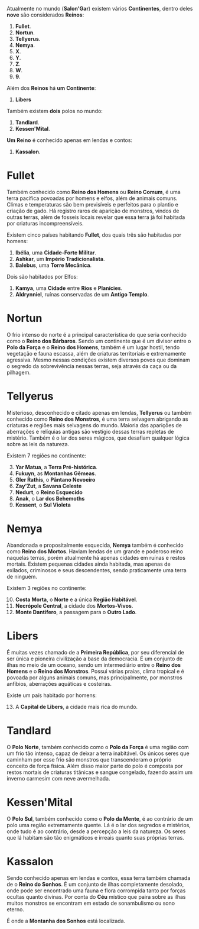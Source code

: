 Atualmente no mundo (**Salon'Gar**) existem vários **Continentes**, dentro deles **nove** são considerados **Reinos**:

1. **Fullet**.
2. **Nortun**.
3. **Tellyerus**.
4. **Nemya**.
5. **X**.
6. **Y**.
7. **Z**.
8. **W**.
9. **9**.

Além dos **Reinos** há **um** **Continente**:

1.  **Libers**

Também existem **dois** polos no mundo:

1. **Tandlard**.
2. **Kessen'Mital**.

**Um** **Reino** é conhecido apenas em lendas e contos:

1. **Kassalon**.

# Fullet

Também conhecido como **Reino dos Homens** ou **Reino Comum**, é uma terra pacífica povoadas por homens e elfos, além de animais comuns. Climas e temperaturas são bem previsíveis e perfeitos para o plantio e criação de gado. Há registro raros de aparição de monstros, vindos de outras terras, além de fosseis locais revelar que essa terra já foi habitada por criaturas incompreensíveis.

Existem cinco países habitando **Fullet**, dos quais três são habitadas por homens:

1. **Ibélia**, uma **Cidade-Forte Militar**.
2. **Ashkar**, um **Império Tradicionalista**.
3. **Balebus**, uma **Torre Mecânica**.

Dois são habitados por Elfos:

1. **Kamya**, uma **Cidade** entre **Rios** e **Planícies**.
2. **Aldrynniel**, ruínas conservadas de um **Antigo Templo**.

# Nortun

O frio intenso do norte é a principal característica do que seria conhecido como o **Reino dos Bárbaros**. Sendo um continente que é um divisor entre o **Polo da Força** e o **Reino dos Homens**, também é um lugar hostil, tendo vegetação e fauna escassa, além de criaturas territoriais e extremamente agressiva. Mesmo nessas condições existem diversos povos que dominam o segredo da sobrevivência nessas terras, seja através da caça ou da pilhagem.

# Tellyerus

Misterioso, desconhecido e citado apenas em lendas, **Tellyerus** ou também conhecido como **Reino dos Monstros**, é uma terra selvagem abrigando as criaturas e regiões mais selvagens do mundo. Maioria das aparições de aberrações e relíquias antigas são vestígio dessas terras repletas de mistério. Também é o lar dos seres mágicos, que desafiam qualquer lógica sobre as leis da natureza.

Existem 7 regiões no continente:

3. **Yar Matua**, a **Terra Pré-histórica**.
4. **Fukuyn**, as **Montanhas Gêmeas**.
5. **Gler Rathis**, o **Pântano Nevoeiro**
6. **Zay'Zut**, a **Savana Celeste**
7. **Nedurt**, o **Reino Esquecido**
8. **Anak**, o **Lar dos Behemoths**
9. **Kessent**, o **Sul Violeta**
# Nemya

Abandonada e propositalmente esquecida, **Nemya** também é conhecido como **Reino dos Mortos**. Haviam lendas de um grande e poderoso reino naquelas terras, porém atualmente há apenas cidades em ruínas e restos mortais. Existem pequenas cidades ainda habitada, mas apenas de exilados, criminosos e seus descendentes, sendo praticamente uma terra de ninguém.

Existem 3 regiões no continente:

10. **Costa Morta**, o **Norte** e a única **Região Habitável**.
11. **Necrópole Central**, a cidade dos **Mortos-Vivos**.
12. **Monte Dantífero**, a passagem para o **Outro Lado**.

# Libers

É muitas vezes chamado de a **Primeira República**, por seu diferencial de ser única e pioneira civilização a base da democracia. É um conjunto de ilhas no meio de um oceano, sendo um intermediário entre o **Reino dos Homens** e o **Reino dos Monstros**. Possui várias praias, clima tropical e é povoada por alguns animais comuns, mas principalmente, por monstros anfíbios, aberrações aquáticas e costeiras.

Existe um país habitado por homens:

13. A **Capital de Libers**, a cidade mais rica do mundo.

# Tandlard

O **Polo Norte**, também conhecido como o **Polo da Força** é uma região com um frio tão intenso, capaz de deixar a terra inabitável. Os únicos seres que caminham por esse frio são monstros que transcenderam o próprio conceito de força física. Além disso maior parte do polo é composta por restos mortais de criaturas titânicas e sangue congelado, fazendo assim um inverno carmesim com neve avermelhada.

# Kessen'Mital

O **Polo Sul**, também conhecido como o **Polo da Mente**, é ao contrário de um polo uma região extremamente quente. Lá é o lar dos segredos e mistérios, onde tudo é ao contrário, desde a percepção a leis da natureza. Os seres que lá habitam são tão enigmáticos e irreais quanto suas próprias terras.

# Kassalon

Sendo conhecido apenas em lendas e contos, essa terra também chamada de o **Reino do Sonhos**. É um conjunto de ilhas completamente desolado, onde pode ser encontrado uma fauna e flora corrompida tanto por forças ocultas quanto divinas. Por conta do **Céu** místico que paira sobre as ilhas muitos monstros se encontram em estado de sonambulismo ou sono eterno. 

É onde a **Montanha dos Sonhos** está localizada. 
